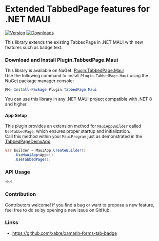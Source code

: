 # Extended TabbedPage features for .NET MAUI

[![Version](https://img.shields.io/nuget/v/Plugin.TabbedPage.Maui.svg)](https://www.nuget.org/packages/Plugin.TabbedPage.Maui)  [![Downloads](https://img.shields.io/nuget/dt/Plugin.TabbedPage.Maui.svg)](https://www.nuget.org/packages/Plugin.TabbedPage.Maui)

This library extends the existing TabbedPage in .NET MAUI with new features such as badge text.

### Download and Install Plugin.TabbedPage.Maui
This library is available on NuGet: [Plugin.TabbedPage.Maui](https://www.nuget.org/packages/Plugin.TabbedPage.Maui)  
Use the following command to install `Plugin.TabbedPage.Maui` using the NuGet package manager console:

```powershell
PM> Install-Package Plugin.TabbedPage.Maui
```

You can use this library in any .NET MAUI project compatible with .NET 8 and higher.

#### App Setup
This plugin provides an extension method for `MauiAppBuilder` called `UseTabbedPage`, which ensures proper startup and initialization.  
Call this method within your `MauiProgram` just as demonstrated in the [TabbedPageDemoApp](https://github.com/thomasgalliker/Plugin.TabbedPage.Maui/tree/develop/Samples):

```csharp
var builder = MauiApp.CreateBuilder()
    .UseMauiApp<App>()
    .UseTabbedPage();
```

### API Usage
`tbd`

### Contribution
Contributors welcome! If you find a bug or want to propose a new feature, feel free to do so by opening a new issue on GitHub.

### Links
- https://github.com/xabre/xamarin-forms-tab-badge